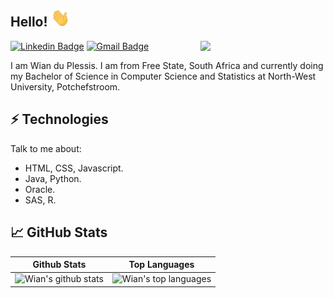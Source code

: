 <h2> Hello! <img src="https://raw.githubusercontent.com/ABSphreak/ABSphreak/master/gifs/Hi.gif" width="30px"></h2>

<img align='right' src='https://user-images.githubusercontent.com/5713670/87202985-820dcb80-c2b6-11ea-9f56-7ec461c497c3.gif' width='200"'>

[![Linkedin Badge](https://img.shields.io/badge/-wianduplessis-blue?style=flat-square&logo=Linkedin&logoColor=white&link=https://www.linkedin.com/in/wianduplessis/)](https://www.linkedin.com/in/harshkumarkhatri/)
[![Gmail Badge](https://img.shields.io/badge/-wianduppie@gmail.com-c14438?style=flat-square&logo=Gmail&logoColor=white&link=mailto:wianduppie@gmail.com)](mailto:wianduppie@gmail.com)

I am Wian du Plessis. I am from Free State, South Africa and currently doing my Bachelor of Science in Computer Science and Statistics at North-West University, Potchefstroom.
## ⚡ Technologies
Talk to me about:
- HTML, CSS, Javascript.
- Java, Python.
- Oracle.
- SAS, R.

## 📈 GitHub Stats
| Github Stats | Top Languages |
| --- | --- |
| ![Wian's github stats](https://github-readme-stats.vercel.app/api?username=wianduplessis&show_icons=true&title_color=ffffff&icon_color=2bbc8a&text_color=c9cacc&bg_color=1d1f21&count_private=true) | ![Wian's top languages](https://github-readme-stats.vercel.app/api/top-langs/?username=wianduplessis&show_icons=true&title_color=ffffff&icon_color=2bbc8a&text_color=c9cacc&bg_color=1d1f21&count_private=true&layout=compact) |
